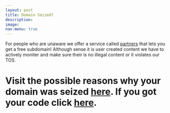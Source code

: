 ```yaml
---
layout: post
title: Domain Seized?
description:
image:
nav-menu: true
---
```


For people who are unaware we offer a service called [partners](https://partners.wowzatm.me) that lets you get a free subdomain! Although sense it is user created content we have to actively moniter and make sure their is no illegal content or it violates our TOS.

# Visit the possible reasons why your domain was seized [here](/redirect/service/goto/domainseized/). If you got your code click [here](/domain-seized/).
